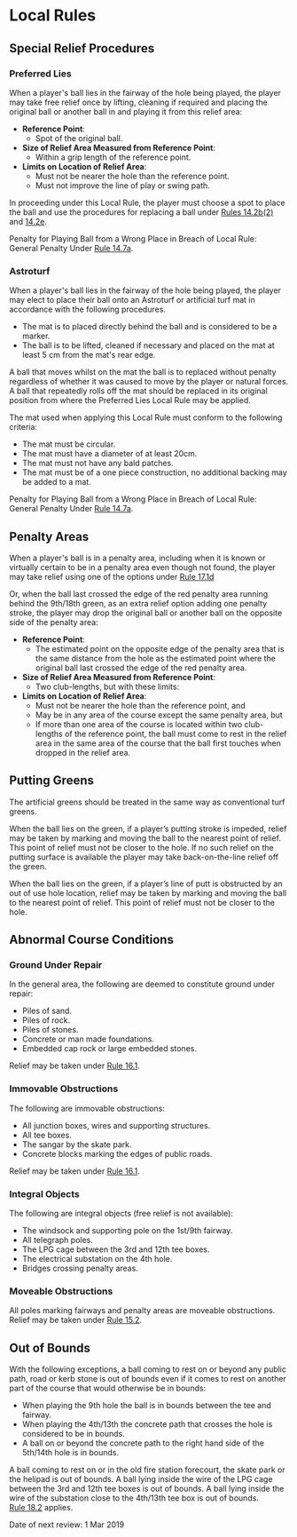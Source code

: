 # Local Rules 

## Special Relief Procedures
### Preferred Lies  
When a player's ball lies in the fairway of the hole being played, the player may take free relief once by lifting, cleaning if required and placing the original ball or another ball in and playing it from this relief area:  

* **Reference Point**: 
  - Spot of the original ball.
* **Size of Relief Area Measured from Reference Point**:
  - Within a grip length of the reference point.
* **Limits on Location of Relief Area**:
  - Must not be nearer the hole than the reference point.
  - Must not improve the line of play or swing path.
  
In proceeding under this Local Rule, the player must choose a spot to place the ball and use the procedures for replacing a ball under [Rules 14.2b(2)](https://www.randa.org/en/rog/2019/rules/the-rules-of-golf/rule-14#14-2b) and [14.2e](https://www.randa.org/en/rog/2019/rules/the-rules-of-golf/rule-14#14-2e).  

Penalty for Playing Ball from a Wrong Place in Breach of Local Rule:  
General Penalty Under [Rule 14.7a].

### Astroturf
When a player's ball lies in the fairway of the hole being played, the player may elect to place their ball onto an Astroturf or artificial turf mat in accordance with the following procedures.

* The mat is to placed directly behind the ball and is considered to be a marker.
* The ball is to be lifted, cleaned if necessary and placed on the mat at least 5 cm from the mat's rear edge.  

A ball that moves whilst on the mat the ball is to replaced without penalty regardless of whether it was caused to move by the player or natural forces.  
A ball that repeatedly rolls off the mat should be replaced in its original position from where the Preferred Lies Local Rule may be applied.

The mat used when applying this Local Rule must conform to the following criteria:

* The mat must be circular.
* The mat must have a diameter of at least 20cm.
* The mat must not have any bald patches.
* The mat must be of a one piece construction, no additional backing may be added to a mat. 

Penalty for Playing Ball from a Wrong Place in Breach of Local Rule:  
General Penalty Under [Rule 14.7a].

## Penalty Areas
When a player's ball is in a penalty area, including when it is known or virtually certain to be in a penalty area even though not found, the player may take relief using one of the options under [Rule 17.1d]

Or, when the ball last crossed the edge of the red penalty area running behind the 9th/18th green, as an extra relief option adding one penalty stroke, the player may drop the original ball or another ball on the opposite side of the penalty area:

* **Reference Point**: 
   - The estimated point on the opposite edge of the penalty area that is the same distance from the hole as the estimated point where the original ball last crossed the edge of the red penalty area.
* **Size of Relief Area Measured from Reference Point**: 
  - Two club-lengths, but with these limits:
* **Limits on Location of Relief Area**:
  - Must not be nearer the hole than the reference point, and
  - May be in any area of the course except the same penalty area, but
  - If more than one area of the course is located within two club-lengths of the reference point, the ball must come to rest in the relief area in the same area of the course that the ball first touches when dropped in the relief area.

## Putting Greens
The artificial greens should be treated in the same way as conventional turf greens. 

When the ball lies on the green, if a player’s putting stroke is impeded, relief may be taken by marking and moving the ball to the nearest point of relief. This point of relief must not be closer to the hole. If no such relief on the putting surface is available the player may take back-on-the-line relief off the green.

When the ball lies on the green, if a player’s line of putt is obstructed by an out of use hole location, relief may be taken by marking and moving the ball to the nearest point of relief. This point of relief must not be closer to the hole.

## Abnormal Course Conditions
### Ground Under Repair
In the general area, the following are deemed to constitute ground under repair:

* Piles of sand.
* Piles of rock.
* Piles of stones. 
* Concrete or man made foundations.
* Embedded cap rock or large embedded stones.  

Relief may be taken under [Rule 16.1].  

### Immovable Obstructions
The following are immovable obstructions:

* All junction boxes, wires and supporting structures. 
* All tee boxes.
* The sangar by the skate park.
* Concrete blocks marking the edges of public roads. 

Relief may be taken under [Rule 16.1].

### Integral Objects
The following are integral objects (free relief is not available):

* The windsock and supporting pole on the 1st/9th fairway.
* All telegraph poles.
* The LPG cage between the 3rd and 12th tee boxes.
* The electrical substation on the 4th hole.
* Bridges crossing penalty areas. 

### Moveable Obstructions
All poles marking fairways and penalty areas are moveable obstructions. Relief may be taken under [Rule 15.2].


## Out of Bounds
With the following exceptions, a ball coming to rest on or beyond any public path, road or kerb stone is out of bounds even if it comes to rest on another part of the course that would otherwise be in bounds:

* When playing the 9th hole the ball is in bounds between the tee and fairway.
* When playing the 4th/13th the concrete path that crosses the hole is considered to be in bounds. 
* A ball on or beyond the concrete path to the right hand side of the 5th/14th hole is in bounds. 


A ball coming to rest on or in the old fire station forecourt, the skate park or the helipad is out of bounds. 
A ball lying inside the wire of the LPG cage between the 3rd and 12th tee boxes is out of bounds. 
A ball lying inside the wire of the substation close to the 4th/13th tee box is out of bounds.  
[Rule 18.2] applies.


Date of next review: 1 Mar 2019



[Rule 14.7]: https://www.randa.org/en/rog/2019/rules/the-rules-of-golf/rule-14#14-7
[Rule 14.7a]: https://www.randa.org/en/rog/2019/rules/the-rules-of-golf/rule-14#14-7a
[Rule 15.2]: https://www.randa.org/en/rog/2019/rules/the-rules-of-golf/rule-15#15-2
[Rule 16.1]: https://www.randa.org/en/rog/2019/rules/the-rules-of-golf/rule-16#16-1
[Rule 17.1d]: https://www.randa.org/en/rog/2019/rules/the-rules-of-golf/rule-17#17-1d
[Rule 18.2]:https://www.randa.org/en/rog/2019/rules/the-rules-of-golf/rule-18#18-2
